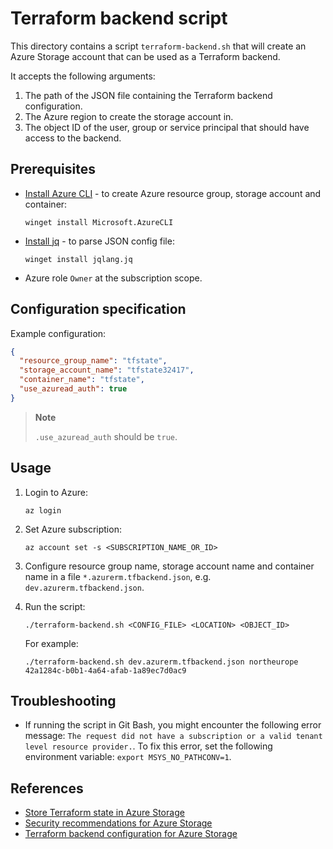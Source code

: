 # Terraform backend script

This directory contains a script `terraform-backend.sh` that will create an Azure Storage account that can be used as a Terraform backend.

It accepts the following arguments:

1. The path of the JSON file containing the Terraform backend configuration.
1. The Azure region to create the storage account in.
1. The object ID of the user, group or service principal that should have access to the backend.

## Prerequisites

- [Install Azure CLI](https://learn.microsoft.com/en-us/cli/azure/install-azure-cli) - to create Azure resource group, storage account and container:

    ```console
    winget install Microsoft.AzureCLI
    ```

- [Install jq](https://stedolan.github.io/jq/download/) - to parse JSON config file:

    ```console
    winget install jqlang.jq
    ```

- Azure role `Owner` at the subscription scope.

## Configuration specification

Example configuration:

```json
{
  "resource_group_name": "tfstate",
  "storage_account_name": "tfstate32417",
  "container_name": "tfstate",
  "use_azuread_auth": true
}
```

> **Note**
>
> `.use_azuread_auth` should be `true`.

## Usage

1. Login to Azure:

    ```console
    az login
    ```

1. Set Azure subscription:

    ```console
    az account set -s <SUBSCRIPTION_NAME_OR_ID>
    ```

1. Configure resource group name, storage account name and container name in a file `*.azurerm.tfbackend.json`,
   e.g. `dev.azurerm.tfbackend.json`.

1. Run the script:

    ```console
    ./terraform-backend.sh <CONFIG_FILE> <LOCATION> <OBJECT_ID>
    ```

    For example:

    ```console
    ./terraform-backend.sh dev.azurerm.tfbackend.json northeurope 42a1284c-b0b1-4a64-afab-1a89ec7d0ac9
    ```

## Troubleshooting

- If running the script in Git Bash, you might encounter the following error message: `The request did not have a subscription or a valid tenant level resource provider.`. To fix this error, set the following environment variable: `export MSYS_NO_PATHCONV=1`.

## References

- [Store Terraform state in Azure Storage](https://learn.microsoft.com/en-us/azure/developer/terraform/store-state-in-azure-storage?tabs=azure-cli)
- [Security recommendations for Azure Storage](https://learn.microsoft.com/en-us/azure/storage/blobs/security-recommendations)
- [Terraform backend configuration for Azure Storage](https://www.terraform.io/language/settings/backends/azurerm)
